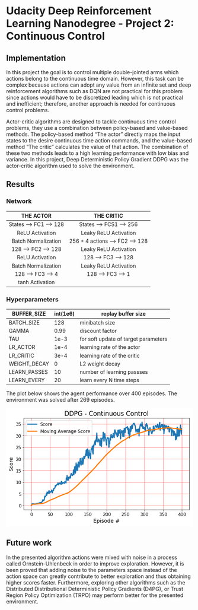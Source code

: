 # Udacity Deep Reinforcement Learning Nanodegree - Project 2: Continuous Control  

## Implementation  

In this project the goal is to control multiple double-jointed arms which actions belong to the continuous time domain.  However, this task can be complex because actions can adopt any value from an infinite set and deep reinforcement algorithms such as DQN are not practical for this problem since actions would have to be discretized leading which is not practical and inefficient; therefore, another approach is needed for continuous control problems. 

Actor-critic algorithms are designed to tackle continuous time control problems, they use a combination between policy-based and value-based methods. The policy-based method “The actor” directly maps the input states to the desire continuous time action commands, and the value-based method “The critic” calculates the value of that action.  The combination of these two methods leads to a high learning performance with low bias and variance. In this project, Deep Deterministic Policy Gradient DDPG was the actor-critic algorithm used to solve the environment. 

## Results

### Network


|        THE ACTOR       |            THE CRITIC           |
|:----------------------:|:-------------------------------:|
| States --> FC1 --> 128 |     States --> FCS1 --> 256     |
|     ReLU Activation    |      Leaky ReLU Activation      |
|   Batch Normalization  | 256 + 4 actions --> FC2 --> 128 |
|   128 --> FC2 --> 128  |      Leaky ReLU Activation      |
|     ReLU Activation    |       128 --> FC3 --> 128       |
|   Batch Normalization  |      Leaky ReLU Activation      |
|    128 --> FC3 --> 4   |        128 --> FC3 --> 1        |
|     tanh Activation    |


### Hyperparameters


| BUFFER_SIZE  | int(1e6) | replay buffer size                   |
|--------------|----------|--------------------------------------|
| BATCH_SIZE   | 128      | minibatch size                       |
| GAMMA        | 0.99     | discount factor                      |
| TAU          | 1e-3     | for soft update of target parameters |
| LR_ACTOR     | 1e-4     | learning rate of the actor           |
| LR_CRITIC    | 3e-4     | learning rate of the critic          |
| WEIGHT_DECAY | 0        | L2 weight decay                      |
| LEARN_PASSES | 10       | number of learning passses           |
| LEARN_EVERY  | 20       | learn every N time steps             |


The plot below shows the agent performance over 400 episodes. The environment was solved after 269 episodes. 

![Solution 1](https://github.com/Atrach/Deep_Reinforcement_Learning_Udacity/blob/master/Project2/DDPG/ddpg_score.png)

## Future work

In the presented algorithm actions were mixed with noise in a process called Ornstein-Uhlenbeck in order to improve exploration. However, it is been proved that adding noise to the parameters space instead of the action space can greatly contribute to better exploration and thus obtaining higher scores faster. Furthermore, exploring other algorithms such as the Distributed Distributional Deterministic Policy Gradients (D4PG), or Trust Region Policy Optimization (TRPO) may perform better for the presented environment.
